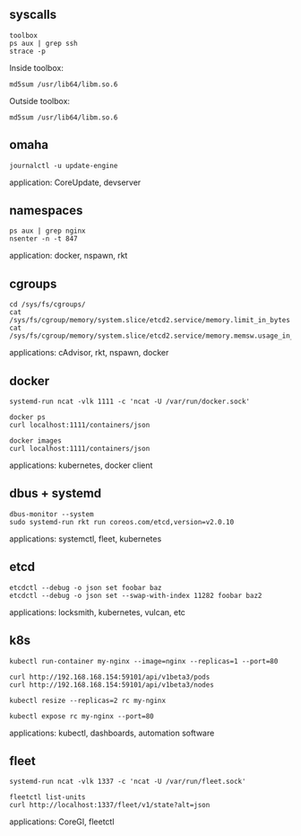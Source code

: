 ## syscalls

```
toolbox
ps aux | grep ssh
strace -p 
```

Inside toolbox:
```
md5sum /usr/lib64/libm.so.6
```

Outside toolbox: 
```
md5sum /usr/lib64/libm.so.6
```

## omaha

```
journalctl -u update-engine
```

application: CoreUpdate, devserver

## namespaces

```
ps aux | grep nginx
nsenter -n -t 847
```

application: docker, nspawn, rkt

## cgroups

```
cd /sys/fs/cgroups/
cat /sys/fs/cgroup/memory/system.slice/etcd2.service/memory.limit_in_bytes
cat /sys/fs/cgroup/memory/system.slice/etcd2.service/memory.memsw.usage_in_bytes
```

applications: cAdvisor, rkt, nspawn, docker

## docker 

```
systemd-run ncat -vlk 1111 -c 'ncat -U /var/run/docker.sock'
```

```
docker ps
curl localhost:1111/containers/json
```

```
docker images
curl localhost:1111/containers/json
```

applications: kubernetes, docker client

## dbus + systemd

```
dbus-monitor --system
sudo systemd-run rkt run coreos.com/etcd,version=v2.0.10
```

applications: systemctl, fleet, kubernetes

## etcd

```
etcdctl --debug -o json set foobar baz
etcdctl --debug -o json set --swap-with-index 11282 foobar baz2
```

applications: locksmith, kubernetes, vulcan, etc

## k8s

```
kubectl run-container my-nginx --image=nginx --replicas=1 --port=80
```

```
curl http://192.168.168.154:59101/api/v1beta3/pods
curl http://192.168.168.154:59101/api/v1beta3/nodes
```

```
kubectl resize --replicas=2 rc my-nginx
```


```
kubectl expose rc my-nginx --port=80
```

applications: kubectl, dashboards, automation software

## fleet

```
systemd-run ncat -vlk 1337 -c 'ncat -U /var/run/fleet.sock'
```

```
fleetctl list-units
curl http://localhost:1337/fleet/v1/state?alt=json
```

applications: CoreGI, fleetctl

